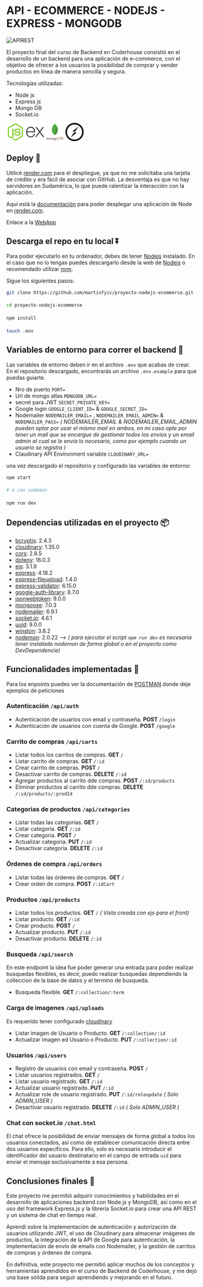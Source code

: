 # API - ECOMMERCE - NODEJS - EXPRESS - MONGODB

![APIREST](https://assets.toptal.io/images?url=https://bs-uploads.toptal.io/blackfish-uploads/components/blog_post_page/content/cover_image_file/cover_image/1181581/retina_500x200_cover-secure-rest-api-in-nodejs-18f43b3033c239da5d2525cfd9fdc98f.png)

El proyecto final del curso de Backend en Coderhouse consistió en el desarrollo de un backend para una aplicación de e-commerce, con el objetivo de ofrecer a los usuarios la posibilidad de comprar y vender productos en línea de manera sencilla y segura.

Tecnologías utilizadas:

- Node js
- Express js
- Mongo DB
- Socket.io

[<img src="https://raw.githubusercontent.com/devicons/devicon/1119b9f84c0290e0f0b38982099a2bd027a48bf1/icons/nodejs/nodejs-original.svg" width="48">](https://nodejs.org/es)
[<img src="https://raw.githubusercontent.com/devicons/devicon/1119b9f84c0290e0f0b38982099a2bd027a48bf1/icons/express/express-original.svg" width="48">](https://expressjs.com/es/)
[<img src="https://raw.githubusercontent.com/devicons/devicon/1119b9f84c0290e0f0b38982099a2bd027a48bf1/icons/mongodb/mongodb-original-wordmark.svg" width="48">](https://www.mongodb.com/)
[<img src="https://raw.githubusercontent.com/devicons/devicon/1119b9f84c0290e0f0b38982099a2bd027a48bf1/icons/socketio/socketio-original.svg" width="48">](https://socket.io/)

## Deploy 🚀

Utilicé [render.com](https://render.com/) para el despliegue, ya que no me solicitaba una tarjeta de crédito y era fácil de asociar con GitHub. La desventaja es que no hay servidores en Sudamérica, lo que puede ralentizar la interacción con la aplicación.

Aquí está la [documentación](https://render.com/docs/deploy-node-express-app) para poder desplegar una aplicación de Node en [render.com](https://render.com/).

Enlace a la [WebApp](https://proyecto-nodejs-ecommerce.onrender.com/)

## Descarga el repo en tu local ⏬

Para poder ejecutarlo en tu ordenador, debes de tener [Nodejs](https://nodejs.org/es) instalado. En el caso que no lo tengas puedes descargarlo desde la web de [Nodejs](https://nodejs.org/es) o recomendado utilizar [nvm](https://github.com/nvm-sh/nvm).

Sigue los siguientes pasos:

```bash
git clone https://github.com/martinfyic/proyecto-nodejs-ecommerce.git

cd proyecto-nodejs-ecommerce

npm install

touch .env
```

## Variables de entorno para correr el backend 🔐

Las variables de entorno deben ir en el archivo `.env` que acabas de crear. En el repositorio descargado, encontrarás un archivo `.env.example` para que puedas guiarte.

- Nro de puerto `PORT=`
- Url de mongo atlas `MONGODB_URL=`
- secret para JWT `SECRET_PRIVATE_KEY=`
- Google login `GOOGLE_CLIENT_ID=` & `GOOGLE_SECRET_ID=`
- Nodemailer `NODEMAILER_EMAIL=` , `NODEMAILER_EMAIL_ADMIN=` & `NODEMAILER_PASS=` _( NODEMAILER_EMAIL & NODEMAILER_EMAIL_ADMIN pueden optar por usar el mismo mail en ambos, en mi caso opte por tener un mail que se encargue de gestionar todos los envios y un email admin al cual se le envia lo necesario, como por ejemplo cuando un usuario se registra )_
- Claudinary API Environment variable `CLOUDINARY_URL=`

una vez descargado el repositorio y configurado las variables de entorno:

```bash
npm start

# ó con nodemon

npm run dev
```

## Dependencias utilizadas en el proyecto 📦

- [bcryptjs](https://www.npmjs.com/package/bcryptjs): 2.4.3
- [cloudinary](https://www.npmjs.com/package/cloudinary): 1.35.0
- [cors](https://www.npmjs.com/package/cors): 2.8.5
- [dotenv](https://www.npmjs.com/package/dotenv): 16.0.3
- [ejs](https://www.npmjs.com/package/ejs): 3.1.9
- [express](https://www.npmjs.com/package/express): 4.18.2
- [express-fileupload](https://www.npmjs.com/package/express-fileupload): 1.4.0
- [express-validator](https://www.npmjs.com/package/express-validator): 6.15.0
- [google-auth-library](https://www.npmjs.com/package/google-auth-library): 8.7.0
- [jsonwebtoken](https://www.npmjs.com/package/jsonwebtoken): 9.0.0
- [mongoose](https://www.npmjs.com/package/mongoose): 7.0.3
- [nodemailer](https://www.npmjs.com/package/nodemailer): 6.9.1
- [socket.io](https://www.npmjs.com/package/socket.io): 4.6.1
- [uuid](https://www.npmjs.com/package/uuid): 9.0.0
- [winston](https://www.npmjs.com/package/winston): 3.8.2
- [nodemon](https://www.npmjs.com/package/nodemo): 2.0.22 --> _( para ejecutar el script `npm run dev` es necesaria tener instalado nodemon de forma global o en el proyecto como DevDependencie)_

## Funcionalidades implementadas 🔧

Para los enpoints puedes ver la documentación de [POSTMAN](https://documenter.getpostman.com/view/22676653/2s93XyTNih) donde deje ejemplos de peticiones

### Autenticación `/api/auth`

- Autenticación de usuarios con email y contraseña. **POST** `/login`
- Autenticación de usuarios con cuenta de Google. **POST** `/google`

### Carrito de compras `/api/carts`

- Listar todos los carritos de compras. **GET** `/`
- Listar carrito de compras. **GET** `/:id`
- Crear carrito de compras. **POST** `/`
- Desactivar carrito de compras. **DELETE** `/:id`
- Agregar productos al carrito dde compras. **POST** `/:id/products`
- Eliminar productos al carrito dde compras. **DELETE** `/:id/products/:prodId`

### Categorias de productos `/api/categories`

- Listar todas las categorias. **GET** `/`
- Listar categoria. **GET** `/:id`
- Crear categoria. **POST** `/`
- Actualizar categoria. **PUT** `/:id`
- Desactivar categoria. **DELETE** `/:id`

### Órdenes de compra `/api/orders`

- Listar todas las órdenes de compras. **GET** `/`
- Crear orden de compra. **POST** `/:idCart`

### Productos `/api/products`

- Listar todos los productos. **GET** `/` _( Vista creada con ejs para el front)_
- Listar producto. **GET** `/:id`
- Crear producto. **POST** `/`
- Actualizar producto. **PUT** `/:id`
- Desactivar producto. **DELETE** `/:id`

### Busqueda `/api/search`

En este endpoint la idea fue poder generar una entrada para poder realizar busquedas flexibles, es decir, puedo realizar busquedas dependiendo la colleccion de la base de datos y el termino de busqueda.

- Busqueda flexible. **GET** `/:collection/:term`

### Carga de imagenes `/api/uploads`

Es requerido tener configurado [cloudinary](https://www.npmjs.com/package/cloudinary)

- Listar imagen de Usuario o Producto. **GET** `/:collection/:id`
- Actualizar imagen ed Usuario o Producto. **PUT** `/:collection/:id`

### Usuarios `/api/users`

- Registro de usuarios con email y contraseña. **POST** `/`
- Listar usuarios registrados. **GET** `/`
- Listar usuario registrado. **GET** `/:id`
- Actualizar usuario registrado. **PUT** `/:id`
- Actualizar role de usuario registrado. **PUT** `/:id/roleupdate` _( Solo ADMIN_USER )_
- Desactivar usuario registrado. **DELETE** `/:id` _( Solo ADMIN_USER )_

### Chat con socket.io `/chat.html`

El chat ofrece la posibilidad de enviar mensajes de forma global a todos los usuarios conectados, así como de establecer comunicación directa entre dos usuarios específicos. Para ello, solo es necesario introducir el identificador del usuario destinatario en el campo de entrada `uid` para enviar el mensaje exclusivamente a esa persona.

## Conclusiones finales 🏁

Este proyecto me permitió adquirir conocimientos y habilidades en el desarrollo de aplicaciones backend con Node.js y MongoDB, así como en el uso del framework Express.js y la librería Socket.io para crear una API REST y un sistema de chat en tiempo real.

Aprendí sobre la implementación de autenticación y autorización de usuarios utilizando JWT, el uso de Cloudinary para almacenar imágenes de productos, la integración de la API de Google para autenticación, la implementación de envío de emails con Nodemailer, y la gestión de carritos de compras y órdenes de compra.

En definitiva, este proyecto me permitió aplicar muchos de los conceptos y herramientas aprendidos en el curso de Backend de Coderhouse, y me dejó una base sólida para seguir aprendiendo y mejorando en el futuro.
